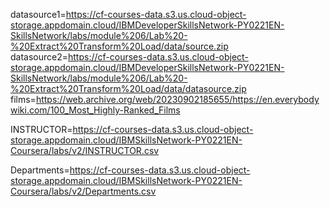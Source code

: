 datasource1=https://cf-courses-data.s3.us.cloud-object-storage.appdomain.cloud/IBMDeveloperSkillsNetwork-PY0221EN-SkillsNetwork/labs/module%206/Lab%20-%20Extract%20Transform%20Load/data/source.zip
datasource2=https://cf-courses-data.s3.us.cloud-object-storage.appdomain.cloud/IBMDeveloperSkillsNetwork-PY0221EN-SkillsNetwork/labs/module%206/Lab%20-%20Extract%20Transform%20Load/data/datasource.zip
films=https://web.archive.org/web/20230902185655/https://en.everybodywiki.com/100_Most_Highly-Ranked_Films

INSTRUCTOR=https://cf-courses-data.s3.us.cloud-object-storage.appdomain.cloud/IBMSkillsNetwork-PY0221EN-Coursera/labs/v2/INSTRUCTOR.csv

Departments=https://cf-courses-data.s3.us.cloud-object-storage.appdomain.cloud/IBMSkillsNetwork-PY0221EN-Coursera/labs/v2/Departments.csv
